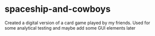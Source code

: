 # spaceship-and-cowboys
Created a digital version of a card game played by my friends. Used for some analytical testing and maybe add some GUI elements later
